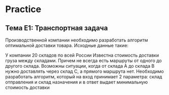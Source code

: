 # Practice

## Тема E1: Транспортная задача

Производственной компании необходимо разработать алгоритм оптимальной доставки товара. Исходные данные такие:

У компании 20 складов по всей России
Известна стоимость доставки груза между складами. Причем не всегда есть маршруты от одного до другого склада. Возможны ситуации, когда от склада A до склада B нужно доставлять через склад C, а прямого маршрута нет.
Необходимо разработать алгоритм, который на вход принимает 2 параметра: склад отправления и склад назначения и в ответ выдает минимальную стоимость доставки
